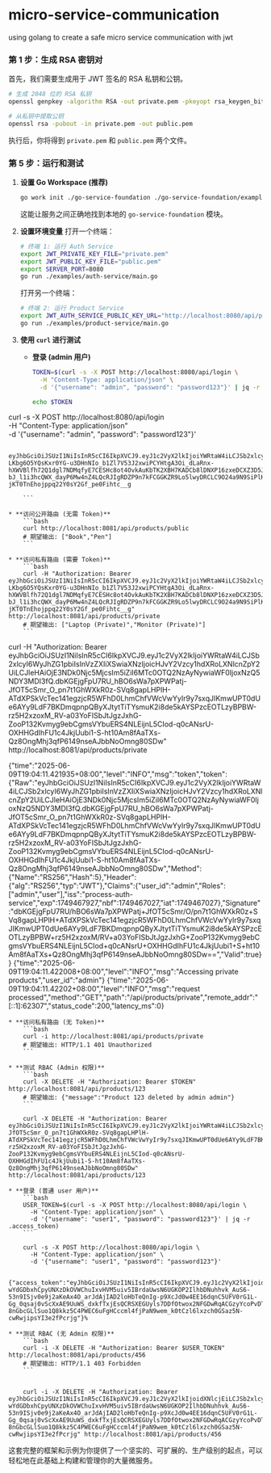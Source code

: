 # micro-service-communication
using golang to create a safe micro service communication with jwt
### 第 1 步：生成 RSA 密钥对

首先，我们需要生成用于 JWT 签名的 RSA 私钥和公钥。

```bash
# 生成 2048 位的 RSA 私钥
openssl genpkey -algorithm RSA -out private.pem -pkeyopt rsa_keygen_bits:2048

# 从私钥中提取公钥
openssl rsa -pubout -in private.pem -out public.pem
```

执行后，你将得到 `private.pem` 和 `public.pem` 两个文件。


### 第 5 步：运行和测试

1.  **设置 Go Workspace (推荐)**
    ```bash
    go work init ./go-service-foundation ./go-service-foundation/examples/auth-service ./go-service-foundation/examples/product-service
    ```
    这能让服务之间正确地找到本地的 `go-service-foundation` 模块。

2.  **设置环境变量**
    打开一个终端：
    ```bash
    # 终端 1: 运行 Auth Service
    export JWT_PRIVATE_KEY_FILE="private.pem"
    export JWT_PUBLIC_KEY_FILE="public.pem"
    export SERVER_PORT=8080
    go run ./examples/auth-service/main.go
    ```
    打开另一个终端：
    ```bash
    # 终端 2: 运行 Product Service
    export JWT_AUTH_SERVICE_PUBLIC_KEY_URL="http://localhost:8080/api/public-key"
    go run ./examples/product-service/main.go
    ```

3.  **使用 `curl` 进行测试**

    * **登录 (admin 用户)**
        ```bash
        TOKEN=$(curl -s -X POST http://localhost:8080/api/login \
          -H "Content-Type: application/json" \
          -d '{"username": "admin", "password": "password123"}' | jq -r .access_token)
        
        echo $TOKEN

curl -s -X POST http://localhost:8080/api/login \
          -H "Content-Type: application/json" \
          -d '{"username": "admin", "password": "password123"}'

		  eyJhbGciOiJSUzI1NiIsInR5cCI6IkpXVCJ9.eyJ1c2VyX2lkIjoiYWRtaW4iLCJSb2xlcyI6WyJhZG1pbiIsInVzZXIiXSwiaXNzIjoicHJvY2Vzcy1hdXRoLXNlcnZpY2UiLCJleHAiOjE3NDkzOTY5NjksIm5iZiI6MTc0OTM5Njk2OSwiaWF0IjoxNzQ5Mzk2OTY5fQ.L5QSClKa5bDo_Ng6GYQ3a0TAIwwpG-LKbg6O5YQsKxr0YG-u3DHnNIo_b1Zl7V53J2xwiPCYHtgA3Oi_dLaRnx-hXWVBlfh72Q1dgl7NDMqfyE7CESHc8ot4OvkAuKbTK2XBH7KADCb8lDNXP16zxeDCXZ3D5JoQXsrYJ6220RejcFLBnegFl-bJ_l1i3hcQWX_dayP6Mw4nZ4LQcRJIgRDZP9n7kFCGGKZR9Lo5lwyDRCLC9O24a9N9SiPlKEuHF4HzheDhZtezoGNBraEoG5FdSj7liAaxqQptLwAD4fJr62FNbcr-jKT0TnEhojppq22Y0sY2Gf_pe0Fihtc__g

        ```

    * **访问公开路由 (无需 Token)**
        ```bash
        curl http://localhost:8081/api/products/public
        # 期望输出: ["Book","Pen"]
        ```

    * **访问私有路由 (需要 Token)**
        ```bash
        curl -H "Authorization: Bearer eyJhbGciOiJSUzI1NiIsInR5cCI6IkpXVCJ9.eyJ1c2VyX2lkIjoiYWRtaW4iLCJSb2xlcyI6WyJhZG1pbiIsInVzZXIiXSwiaXNzIjoicHJvY2Vzcy1hdXRoLXNlcnZpY2UiLCJleHAiOjE3NDkzOTY5NjksIm5iZiI6MTc0OTM5Njk2OSwiaWF0IjoxNzQ5Mzk2OTY5fQ.L5QSClKa5bDo_Ng6GYQ3a0TAIwwpG-LKbg6O5YQsKxr0YG-u3DHnNIo_b1Zl7V53J2xwiPCYHtgA3Oi_dLaRnx-hXWVBlfh72Q1dgl7NDMqfyE7CESHc8ot4OvkAuKbTK2XBH7KADCb8lDNXP16zxeDCXZ3D5JoQXsrYJ6220RejcFLBnegFl-bJ_l1i3hcQWX_dayP6Mw4nZ4LQcRJIgRDZP9n7kFCGGKZR9Lo5lwyDRCLC9O24a9N9SiPlKEuHF4HzheDhZtezoGNBraEoG5FdSj7liAaxqQptLwAD4fJr62FNbcr-jKT0TnEhojppq22Y0sY2Gf_pe0Fihtc__g" http://localhost:8081/api/products/private
        # 期望输出: ["Laptop (Private)","Monitor (Private)"]
        ```
curl -H "Authorization: Bearer eyJhbGciOiJSUzI1NiIsInR5cCI6IkpXVCJ9.eyJ1c2VyX2lkIjoiYWRtaW4iLCJSb2xlcyI6WyJhZG1pbiIsInVzZXIiXSwiaXNzIjoicHJvY2Vzcy1hdXRoLXNlcnZpY2UiLCJleHAiOjE3NDk0Njc5MjcsIm5iZiI6MTc0OTQ2NzAyNywiaWF0IjoxNzQ5NDY3MDI3fQ.dbKGEjgFpU7RU_hBO6sWa7pXPWPatj-JfOT5cSmr_O_pn7t1GhWXkR0z-SVq8gapLHPlH-ATdXPSkVcTec141egzjcR5WFhD0LhmChfVWcVwYyIr9y7sxqJIKmwUPT0dUe6AYy9LdF7BKDmqpnpQByXJtytTiTYsmuK2i8de5kAYSPzcEOTLzyBPBW-rz5H2xzoxM_RV-a03YoFISbJtJgzJxhG-ZooP132Kvmyg9ebCgmsVYbuERS4NLEijnL5CIod-q0cANsrU-OXHHGdIhFU1c4JkjUubi1-S-ht10Am8fAaTXs-Qz8OngMhj3qfP6149nseAJbbNoOmng80SDw" http://localhost:8081/api/products/private


{"time":"2025-06-09T19:04:11.421935+08:00","level":"INFO","msg":"token","token":{"Raw":"eyJhbGciOiJSUzI1NiIsInR5cCI6IkpXVCJ9.eyJ1c2VyX2lkIjoiYWRtaW4iLCJSb2xlcyI6WyJhZG1pbiIsInVzZXIiXSwiaXNzIjoicHJvY2Vzcy1hdXRoLXNlcnZpY2UiLCJleHAiOjE3NDk0Njc5MjcsIm5iZiI6MTc0OTQ2NzAyNywiaWF0IjoxNzQ5NDY3MDI3fQ.dbKGEjgFpU7RU_hBO6sWa7pXPWPatj-JfOT5cSmr_O_pn7t1GhWXkR0z-SVq8gapLHPlH-ATdXPSkVcTec141egzjcR5WFhD0LhmChfVWcVwYyIr9y7sxqJIKmwUPT0dUe6AYy9LdF7BKDmqpnpQByXJtytTiTYsmuK2i8de5kAYSPzcEOTLzyBPBW-rz5H2xzoxM_RV-a03YoFISbJtJgzJxhG-ZooP132Kvmyg9ebCgmsVYbuERS4NLEijnL5CIod-q0cANsrU-OXHHGdIhFU1c4JkjUubi1-S-ht10Am8fAaTXs-Qz8OngMhj3qfP6149nseAJbbNoOmng80SDw","Method":{"Name":"RS256","Hash":5},"Header":{"alg":"RS256","typ":"JWT"},"Claims":{"user_id":"admin","Roles":["admin","user"],"iss":"process-auth-service","exp":1749467927,"nbf":1749467027,"iat":1749467027},"Signature":"dbKGEjgFpU7RU/hBO6sWa7pXPWPatj+JfOT5cSmr/O/pn7t1GhWXkR0z+SVq8gapLHPlH+ATdXPSkVcTec141egzjcR5WFhD0LhmChfVWcVwYyIr9y7sxqJIKmwUPT0dUe6AYy9LdF7BKDmqpnpQByXJtytTiTYsmuK2i8de5kAYSPzcEOTLzyBPBW+rz5H2xzoxM/RV+a03YoFISbJtJgzJxhG+ZooP132Kvmyg9ebCgmsVYbuERS4NLEijnL5CIod+q0cANsrU+OXHHGdIhFU1c4JkjUubi1+S+ht10Am8fAaTXs+Qz8OngMhj3qfP6149nseAJbbNoOmng80SDw==","Valid":true}}
{"time":"2025-06-09T19:04:11.422008+08:00","level":"INFO","msg":"Accessing private products","user_id":"admin"}
{"time":"2025-06-09T19:04:11.42202+08:00","level":"INFO","msg":"request processed","method":"GET","path":"/api/products/private","remote_addr":"[::1]:62307","status_code":200,"latency_ms":0}



    * **访问私有路由 (无 Token)**
        ```bash
        curl -i http://localhost:8081/api/products/private
        # 期望输出: HTTP/1.1 401 Unauthorized
        ```

    * **测试 RBAC (Admin 权限)**
        ```bash
        curl -X DELETE -H "Authorization: Bearer $TOKEN" http://localhost:8081/api/products/123
        # 期望输出: {"message":"Product 123 deleted by admin admin"}
        ```

		curl -X DELETE -H "Authorization: Bearer eyJhbGciOiJSUzI1NiIsInR5cCI6IkpXVCJ9.eyJ1c2VyX2lkIjoiYWRtaW4iLCJSb2xlcyI6WyJhZG1pbiIsInVzZXIiXSwiaXNzIjoicHJvY2Vzcy1hdXRoLXNlcnZpY2UiLCJleHAiOjE3NDk0Njc5MjcsIm5iZiI6MTc0OTQ2NzAyNywiaWF0IjoxNzQ5NDY3MDI3fQ.dbKGEjgFpU7RU_hBO6sWa7pXPWPatj-JfOT5cSmr_O_pn7t1GhWXkR0z-SVq8gapLHPlH-ATdXPSkVcTec141egzjcR5WFhD0LhmChfVWcVwYyIr9y7sxqJIKmwUPT0dUe6AYy9LdF7BKDmqpnpQByXJtytTiTYsmuK2i8de5kAYSPzcEOTLzyBPBW-rz5H2xzoxM_RV-a03YoFISbJtJgzJxhG-ZooP132Kvmyg9ebCgmsVYbuERS4NLEijnL5CIod-q0cANsrU-OXHHGdIhFU1c4JkjUubi1-S-ht10Am8fAaTXs-Qz8OngMhj3qfP6149nseAJbbNoOmng80SDw" http://localhost:8081/api/products/123

    * **登录 (普通 user 用户)**
        ```bash
        USER_TOKEN=$(curl -s -X POST http://localhost:8080/api/login \
          -H "Content-Type: application/json" \
          -d '{"username": "user1", "password": "password123"}' | jq -r .access_token)
        ```

		curl -s -X POST http://localhost:8080/api/login \
          -H "Content-Type: application/json" \
          -d '{"username": "user1", "password": "password123"}'

		{"access_token":"eyJhbGciOiJSUzI1NiIsInR5cCI6IkpXVCJ9.eyJ1c2VyX2lkIjoidXNlcjEiLCJSb2xlcyI6WyJ1c2VyIl0sImlzcyI6InByb2Nlc3MtYXV0aC1zZXJ2aWNlIiwiZXhwIjoxNzQ5NDY4MjE2LCJuYmYiOjE3NDk0NjczMTYsImlhdCI6MTc0OTQ2NzMxNn0.IUivmya4B4am32D22L697l-wYdGDbxhCpyUNXzDkOVWChuIxvHVM5uiv5IBrdaUwsN6UGKOP2IlhbDNuhhvk_AuS6-53n9ISjv0e9j2aKeAx4O_arJdAjIAD2loHbTeQnIg-p9XcJd0w4EE16dqnC5UFV0rG1L-Gg_0qsaj0vScXxAE9UuWS_dxkfTxjEsQCRSXEGUyls7DDfOtwox2NFGDwRqACGzyYcoPvDT7VYAJ7IS3RLyAwOvdmihBRkRNAk-8nGbcGLlSuo1Q8kkz5C4PWEC6uFgHCccml4fjPaN9wem_k0tCzl6lxzch0GSaz5N-cwRwjipsYI3e2fPcrjg"}%  

    * **测试 RBAC (无 Admin 权限)**
        ```bash
        curl -i -X DELETE -H "Authorization: Bearer $USER_TOKEN" http://localhost:8081/api/products/456
        # 期望输出: HTTP/1.1 403 Forbidden
        ```


		curl -i -X DELETE -H "Authorization: Bearer eyJhbGciOiJSUzI1NiIsInR5cCI6IkpXVCJ9.eyJ1c2VyX2lkIjoidXNlcjEiLCJSb2xlcyI6WyJ1c2VyIl0sImlzcyI6InByb2Nlc3MtYXV0aC1zZXJ2aWNlIiwiZXhwIjoxNzQ5NDY4MjE2LCJuYmYiOjE3NDk0NjczMTYsImlhdCI6MTc0OTQ2NzMxNn0.IUivmya4B4am32D22L697l-wYdGDbxhCpyUNXzDkOVWChuIxvHVM5uiv5IBrdaUwsN6UGKOP2IlhbDNuhhvk_AuS6-53n9ISjv0e9j2aKeAx4O_arJdAjIAD2loHbTeQnIg-p9XcJd0w4EE16dqnC5UFV0rG1L-Gg_0qsaj0vScXxAE9UuWS_dxkfTxjEsQCRSXEGUyls7DDfOtwox2NFGDwRqACGzyYcoPvDT7VYAJ7IS3RLyAwOvdmihBRkRNAk-8nGbcGLlSuo1Q8kkz5C4PWEC6uFgHCccml4fjPaN9wem_k0tCzl6lxzch0GSaz5N-cwRwjipsYI3e2fPcrjg" http://localhost:8081/api/products/456

这套完整的框架和示例为你提供了一个坚实的、可扩展的、生产级别的起点，可以轻松地在此基础上构建和管理你的大量微服务。

